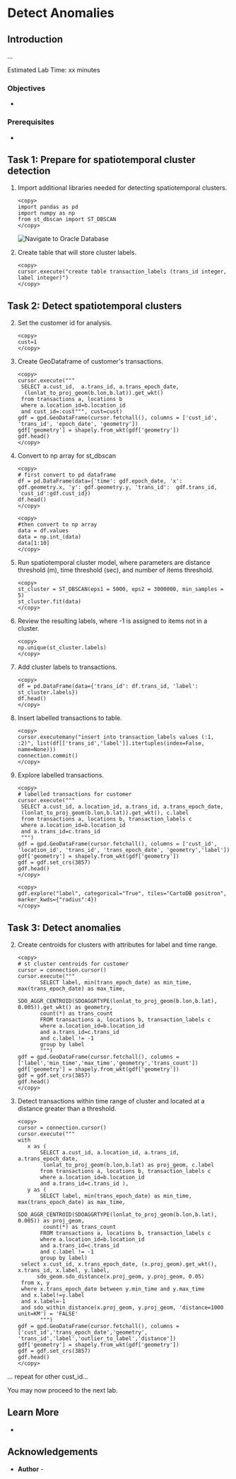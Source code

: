 # Detect Anomalies


## Introduction

...

Estimated Lab Time: xx minutes

### Objectives

* 

### Prerequisites

* 

## Task 1: Prepare for spatiotemporal cluster detection

1.  Import additional libraries needed for detecting spatiotemporal clusters.

     ```
     <copy>
     import pandas as pd
     import numpy as np
     from st_dbscan import ST_DBSCAN
     </copy>
     ```

     ![Navigate to Oracle Database]()


5. Create table that will store cluster labels.

     ```
     <copy>
     cursor.execute("create table transaction_labels (trans_id integer, label integer)")
     </copy>
     ```


## Task 2: Detect spatiotemporal clusters 


2.  Set the customer id for analysis.

     ```
     <copy>
     cust=1
     </copy>
     ```

3. Create GeoDataframe of customer's transactions.

      ```
      <copy>
      cursor.execute("""
       SELECT a.cust_id,  a.trans_id, a.trans_epoch_date, 
        (lonlat_to_proj_geom(b.lon,b.lat)).get_wkt() 
       from transactions a, locations b
       where a.location_id=b.location_id
       and cust_id=:cust""", cust=cust)
      gdf = gpd.GeoDataFrame(cursor.fetchall(), columns = ['cust_id', 'trans_id', 'epoch_date', 'geometry'])
      gdf['geometry'] = shapely.from_wkt(gdf['geometry'])
      gdf.head()
      </copy>
      ```


2.   Convert to np array for st_dbscan
    
     ```
     <copy>
     # first convert to pd dataframe
     df = pd.DataFrame(data={'time': gdf.epoch_date, 'x': gdf.geometry.x, 'y': gdf.geometry.y, 'trans_id':  gdf.trans_id, 'cust_id':gdf.cust_id})
     df.head()
     </copy>
     ```

     ```
     <copy>
     #then convert to np array
     data = df.values
     data = np.int_(data)
     data[1:10]
     </copy>
     ```


1. Run spatiotemporal cluster model, where parameters are distance threshold (m), time threshold (sec), and number of items threshold.

     ```
     <copy>
     st_cluster = ST_DBSCAN(eps1 = 5000, eps2 = 3000000, min_samples = 5)
     st_cluster.fit(data)
     </copy>
     ```

2. Review the resulting labels, where -1 is assigned to items not in a cluster.

     ```
     <copy>
     np.unique(st_cluster.labels)
     </copy>
     ```

3. Add cluster labels to transactions.

     ```
     <copy>
     df = pd.DataFrame(data={'trans_id': df.trans_id, 'label': st_cluster.labels})
     df.head()
     </copy>
     ```


6. Insert labelled transactions to table.

     ```
     <copy>
     cursor.executemany("insert into transaction_labels values (:1, :2)", list(df[['trans_id','label']].itertuples(index=False, name=None)))
     connection.commit()
     </copy>
     ```


1. Explore labelled transactions.

      ```
      <copy>
      # labelled transactions for customer
      cursor.execute("""
       SELECT a.cust_id, a.location_id, a.trans_id, a.trans_epoch_date, 
       (lonlat_to_proj_geom(b.lon,b.lat)).get_wkt(), c.label
       from transactions a, locations b, transaction_labels c
       where a.location_id=b.location_id
       and a.trans_id=c.trans_id
       """)
      gdf = gpd.GeoDataFrame(cursor.fetchall(), columns = ['cust_id', 'location_id', 'trans_id', 'trans_epoch_date', 'geometry','label'])
      gdf['geometry'] = shapely.from_wkt(gdf['geometry'])
      gdf = gdf.set_crs(3857)
      gdf.head()
      </copy>
      ```


      ```
      <copy>
      gdf.explore("label", categorical="True", tiles="CartoDB positron", marker_kwds={"radius":4}) 
      </copy>
      ```

## Task 3: Detect anomalies

2. Create centroids for clusters with attributes for label and time range.

      ```
      <copy>
      # st cluster centroids for customer
      cursor = connection.cursor()
      cursor.execute("""
             SELECT label, min(trans_epoch_date) as min_time, max(trans_epoch_date) as max_time,
             SDO_AGGR_CENTROID(SDOAGGRTYPE(lonlat_to_proj_geom(b.lon,b.lat), 0.005)).get_wkt() as geometry, 
             count(*) as trans_count
             FROM transactions a, locations b, transaction_labels c
             where a.location_id=b.location_id
             and a.trans_id=c.trans_id
             and c.label != -1
             group by label
             """)
      gdf = gpd.GeoDataFrame(cursor.fetchall(), columns = ['label','min_time','max_time','geometry','trans_count'])
      gdf['geometry'] = shapely.from_wkt(gdf['geometry'])
      gdf = gdf.set_crs(3857)
      gdf.head()
      </copy>
      ```

3. Detect transactions within time range of cluster and located at a distance greater than a threshold.

      ```
      <copy>
      cursor = connection.cursor()
      cursor.execute("""
      with 
         x as (
             SELECT a.cust_id, a.location_id, a.trans_id, a.trans_epoch_date, 
              lonlat_to_proj_geom(b.lon,b.lat) as proj_geom, c.label
             from transactions a, locations b, transaction_labels c
             where a.location_id=b.location_id
             and a.trans_id=c.trans_id ),
         y as (
             SELECT label, min(trans_epoch_date) as min_time, max(trans_epoch_date) as max_time,
              SDO_AGGR_CENTROID(SDOAGGRTYPE(lonlat_to_proj_geom(b.lon,b.lat), 0.005)) as proj_geom, 
              count(*) as trans_count
             FROM transactions a, locations b, transaction_labels c
             where a.location_id=b.location_id
             and a.trans_id=c.trans_id
             and c.label != -1
             group by label)
       select x.cust_id, x.trans_epoch_date, (x.proj_geom).get_wkt(), x.trans_id, x.label, y.label,
            sdo_geom.sdo_distance(x.proj_geom, y.proj_geom, 0.05)
       from x, y
       where x.trans_epoch_date between y.min_time and y.max_time
       and x.label!=y.label
       and x.label=-1
       and sdo_within_distance(x.proj_geom, y.proj_geom, 'distance=1000 unit=KM') = 'FALSE'
             """)
      gdf = gpd.GeoDataFrame(cursor.fetchall(), columns = ['cust_id','trans_epoch_date','geometry', 'trans_id','label','outlier_to_label','distance'])
      gdf['geometry'] = shapely.from_wkt(gdf['geometry'])
      gdf = gdf.set_crs(3857)
      gdf.head()
      </copy>
      ```

... repeat for other cust_id...


You may now proceed to the next lab.

## Learn More
* 

## Acknowledgements
* **Author** - 
